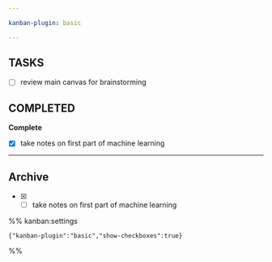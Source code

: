 ```yaml
---

kanban-plugin: basic

---
```


## TASKS

- [ ] review main canvas for brainstorming


## COMPLETED

**Complete**
- [x] take notes on first part of machine learning


***

## Archive

- [x] - [ ] take notes on first part of machine learning

%% kanban:settings
```
{"kanban-plugin":"basic","show-checkboxes":true}
```
%%